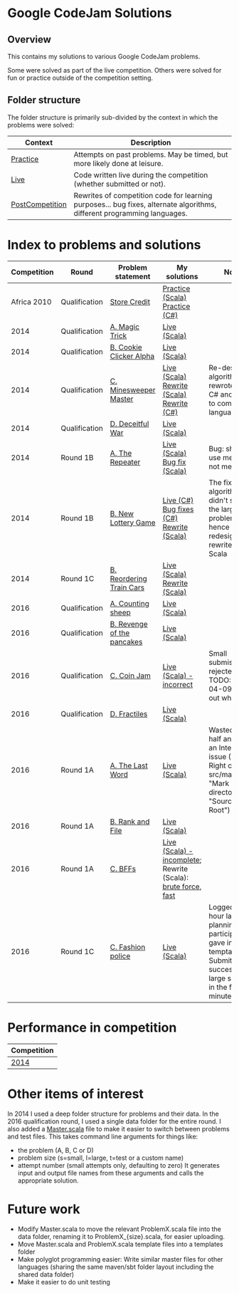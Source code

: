 # Google CodeJam Solutions

## Overview

This contains my solutions to various Google CodeJam problems.

Some were solved as part of the live competition. Others were solved for fun or practice outside of the competition setting.

## Folder structure

The folder structure is primarily sub-divided by the context in which the problems were solved:

| Context         | Description |
| ---             | ---         |
| [Practice](https://github.com/AndrewTweddle/GoogleCodeJam/tree/master/Practice) | Attempts on past problems. May be timed, but more likely done at leisure. |
| [Live](https://github.com/AndrewTweddle/GoogleCodeJam/tree/master/Live) | Code written live during the competition (whether submitted or not).       |
| [PostCompetition](https://github.com/AndrewTweddle/GoogleCodeJam/tree/master/PostCompetition) | Rewrites of competition code for learning purposes... bug fixes, alternate algorithms, different programming languages. |


# Index to problems and solutions

| Competition  | Round          | Problem statement                                                                          | My solutions  | Notes  |
| ---          | ---            | ---                                                                                        | ---           | ---    |
| Africa 2010  | Qualification  | [Store Credit](https://code.google.com/codejam/contest/351101/dashboard#s=p0)              | [Practice (Scala)](https://github.com/AndrewTweddle/GoogleCodeJam/blob/master/Practice/Africa2010/Qualification/StoreCredit/lang/scala/src/Solver.scala)  [Practice (C#)](https://github.com/AndrewTweddle/GoogleCodeJam/blob/master/Practice/Africa2010/Qualification/StoreCredit/lang/cs/Solver/Program.cs) | |
| 2014         | Qualification  | [A. Magic Trick](https://code.google.com/codejam/contest/2974486/dashboard#s=p0)           | [Live (Scala)](https://github.com/AndrewTweddle/GoogleCodeJam/blob/master/Live/2014/Qualification/MagicTrick/lang/scala/src/SolverApp.scala) | |
| 2014         | Qualification  | [B. Cookie Clicker Alpha](https://code.google.com/codejam/contest/2974486/dashboard#s=p1)  | [Live (Scala)](https://github.com/AndrewTweddle/GoogleCodeJam/blob/master/Live/2014/Qualification/CookieCutterAlpha/lang/scala/src/SolverApp.scala) | |
| 2014         | Qualification  | [C. Minesweeper Master](https://code.google.com/codejam/contest/2974486/dashboard#s=p2)    | [Live (Scala)](https://github.com/AndrewTweddle/GoogleCodeJam/blob/master/Live/2014/Qualification/MinesweeperMaster/lang/scala/src/SolverApp.scala) [Rewrite (Scala)](https://github.com/AndrewTweddle/GoogleCodeJam/blob/master/PostCompetition/2014/Qualification/MinesweeperMaster/lang/scala/src/SolverApp.scala) [Rewrite (C#)](https://github.com/AndrewTweddle/GoogleCodeJam/blob/master/PostCompetition/2014/Qualification/MinesweeperMaster/lang/cs/MinesweeperMaster/Program.cs)| Re-designed algorithm and rewrote in both C# and Scala to compare the languages |
| 2014         | Qualification  | [D. Deceitful War](https://code.google.com/codejam/contest/2974486/dashboard#s=p3)         | [Live (Scala)](https://github.com/AndrewTweddle/GoogleCodeJam/blob/master/Live/2014/Qualification/DeceitfulWar/lang/scala/src/SolverApp.scala) | |
| 2014         | Round 1B       | [A. The Repeater](https://code.google.com/codejam/contest/2994486/dashboard#s=p0)          | [Live (Scala)](https://github.com/AndrewTweddle/GoogleCodeJam/blob/master/Live/2014/Round1B/ProblemA/lang/scala/src/ProblemASolverApp.scala) [Bug fix (Scala)](https://github.com/AndrewTweddle/GoogleCodeJam/blob/master/PostCompetition/2014/Round1B/ProblemA/lang/scala/src/ProblemASolverApp.scala)| Bug: should use median, not mean |
| 2014         | Round 1B       | [B. New Lottery Game](https://code.google.com/codejam/contest/2994486/dashboard#s=p1)      | [Live (C#)](https://github.com/AndrewTweddle/GoogleCodeJam/blob/master/Live/2014/Round1B/ProblemB/lang/cs/ProblemB/Program.cs) [Bug fixes (C#)](https://github.com/AndrewTweddle/GoogleCodeJam/blob/master/PostCompetition/2014/Round1B/ProblemB/lang/cs/ProblemB/Program.cs) [Rewrite (Scala)](https://github.com/AndrewTweddle/GoogleCodeJam/blob/master/PostCompetition/2014/Round1B/ProblemB/lang/scala/src/ProblemBSolverApp.scala) | The fixed C# algorithm didn't scale to the large problem, hence the redesign and rewrite in Scala |
| 2014         | Round 1C       | [B. Reordering Train Cars](https://code.google.com/codejam/contest/3004486/dashboard#s=p1) | [Live (Scala)](https://github.com/AndrewTweddle/GoogleCodeJam/blob/master/Live/2014/Round1C/ProblemB/lang/scala/src/ProblemBSolverApp.scala) [Rewrite (Scala)](https://github.com/AndrewTweddle/GoogleCodeJam/blob/master/PostCompetition/2014/Round1C/ProblemB/lang/scala/src/ProblemBSolverApp.scala) | |
| 2016         | Qualification  | [A. Counting sheep](https://code.google.com/codejam/contest/6254486/dashboard#s=p0)        | [Live (Scala)](https://github.com/AndrewTweddle/GoogleCodeJam/blob/master/Live/2016/Qualification/src/main/scala/ProblemA.scala) | |
| 2016         | Qualification  | [B. Revenge of the pancakes](https://code.google.com/codejam/contest/6254486/dashboard#s=p1) | [Live (Scala)](https://github.com/AndrewTweddle/GoogleCodeJam/blob/master/Live/2016/Qualification/src/main/scala/ProblemB.scala) | |
| 2016         | Qualification  | [C. Coin Jam](https://code.google.com/codejam/contest/6254486/dashboard#s=p2)              | [Live (Scala) - incorrect](https://github.com/AndrewTweddle/GoogleCodeJam/blob/master/Live/2016/Qualification/src/main/scala/ProblemC.scala) | Small submission rejected. TODO: 2016-04-09: Work out why. |
| 2016         | Qualification  | [D. Fractiles](https://code.google.com/codejam/contest/6254486/dashboard#s=p3)             | [Live (Scala)](https://github.com/AndrewTweddle/GoogleCodeJam/blob/master/Live/2016/Qualification/src/main/scala/ProblemD.scala) | |
| 2016         | Round 1A       | [A. The Last Word](https://code.google.com/codejam/contest/4304486/dashboard#s=p0)         | [Live (Scala)](https://github.com/AndrewTweddle/GoogleCodeJam/blob/master/Live/2016/1A/src/main/scala/ProblemA.scala#L32-L41) | Wasted over half an hour on an IntelliJ Idea issue (Hint: Right click on src/main/scala, "Mark directory as" > "Sources Root") |
| 2016         | Round 1A       | [B. Rank and File](https://code.google.com/codejam/contest/4304486/dashboard#s=p1)         | [Live (Scala)](https://github.com/AndrewTweddle/GoogleCodeJam/blob/master/Live/2016/1A/src/main/scala/ProblemB.scala#L36-L41) | |
| 2016         | Round 1A       | [C. BFFs](https://code.google.com/codejam/contest/4304486/dashboard#s=p2)                  | [Live (Scala) - incomplete](https://github.com/AndrewTweddle/GoogleCodeJam/blob/master/Live/2016/1A/src/main/scala/ProblemC.scala#L38-L52); Rewrite (Scala): [brute force](https://github.com/AndrewTweddle/GoogleCodeJam/blob/master/PostCompetition/2016/1A/src/main/scala/ProblemC.scala#L61-L79), [fast](https://github.com/AndrewTweddle/GoogleCodeJam/blob/master/PostCompetition/2016/1A/src/main/scala/ProblemC.scala#L81-L180) |  |
| 2016         | Round 1C       | [C. Fashion police](https://code.google.com/codejam/contest/4314486/dashboard#s=p2) | [Live (Scala)](https://github.com/AndrewTweddle/GoogleCodeJam/blob/master/Live/2016/1C/src/main/scala/ProblemC.scala#L45-L53) | Logged in an hour late, not planning to participate, but gave in to temptation. Submitted successful large solution in the final minute! |

# Performance in competition

| Competition                                         |
| ---                                                 |
| [2014](http://www.go-hero.net/jam/14/name/atweddle) |

# Other items of interest

In 2014 I used a deep folder structure for problems and their data.
In the 2016 qualification round, I used a single data folder for the entire round.
I also added a [Master.scala](https://github.com/AndrewTweddle/GoogleCodeJam/blob/master/Live/2016/Qualification/src/main/scala/Master.scala) file to make it easier to switch between problems and test files.
This takes command line arguments for things like:
  * the problem (A, B, C or D)
  * problem size (s=small, l=large, t=test or a custom name)
  * attempt number (small attempts only, defaulting to zero) 
It generates input and output file names from these arguments and calls the appropriate solution.

# Future work

* Modify Master.scala to move the relevant ProblemX.scala file into the data folder, renaming it to ProblemX_{size}.scala, for easier uploading.
* Move Master.scala and ProblemX.scala template files into a templates folder
* Make polyglot programming easier: Write similar master files for other languages (sharing the same maven/sbt folder layout including the shared data folder)
* Make it easier to do unit testing
